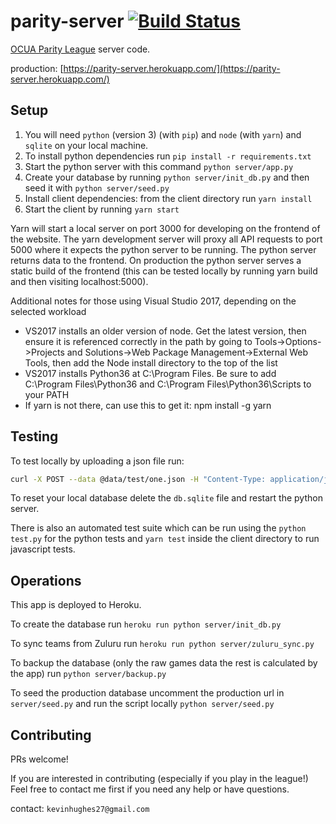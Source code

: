 parity-server [![Build Status](https://travis-ci.org/kevinhughes27/parity-server.svg?branch=master)](https://travis-ci.org/kevinhughes27/parity-server)
=============

[OCUA Parity League](http://www.ocua.ca/Parity-League) server code.

production: [https://parity-server.herokuapp.com/](https://parity-server.herokuapp.com/)


Setup
-----

1. You will need `python` (version 3) (with `pip`) and `node` (with `yarn`) and `sqlite` on your local machine.
2. To install python dependencies run `pip install -r requirements.txt`
3. Start the python server with this command `python server/app.py`
4. Create your database by running `python server/init_db.py` and then seed it with `python server/seed.py`
5. Install client dependencies: from the client directory run `yarn install`
6. Start the client by running `yarn start`

Yarn will start a local server on port 3000 for developing on the frontend of the website. The yarn development server will proxy all API requests to port 5000 where it expects the python server to be running. The python server returns data to the frontend. On production the python server serves a static build of the frontend (this can be tested locally by running yarn build and then visiting localhost:5000).

Additional notes for those using Visual Studio 2017, depending on the selected workload
- VS2017 installs an older version of node. Get the latest version, then ensure it is referenced correctly in the path by going to Tools->Options->Projects and Solutions->Web Package Management->External Web Tools, then add the Node install directory to the top of the list
- VS2017 installs Python36 at C:\Program Files. Be sure to add C:\Program Files\Python36 and C:\Program Files\Python36\Scripts to your PATH
- If yarn is not there, can use this to get it: npm install -g yarn

Testing
-------

To test locally by uploading a json file run:

```sh
curl -X POST --data @data/test/one.json -H "Content-Type: application/json" http://localhost:5000/upload
```

To reset your local database delete the `db.sqlite` file and restart the python server.

There is also an automated test suite which can be run using the `python test.py` for the python tests and `yarn test` inside the client directory to run javascript tests.


Operations
----------

This app is deployed to Heroku.


To create the database run `heroku run python server/init_db.py`


To sync teams from Zuluru run `heroku run python server/zuluru_sync.py`


To backup the database (only the raw games data the rest is calculated by the app) run `python server/backup.py`


To seed the production database uncomment the production url in `server/seed.py` and run the script locally `python server/seed.py`


Contributing
------------

PRs welcome!

If you are interested in contributing (especially if you play in the league!) Feel free to contact me first if you need any help or have questions.

contact: `kevinhughes27@gmail.com`
